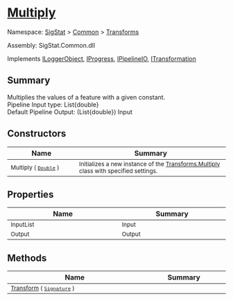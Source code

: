 # [Multiply](./Multiply.md)

Namespace: [SigStat]() > [Common](./../README.md) > [Transforms](./README.md)

Assembly: SigStat.Common.dll

Implements [ILoggerObject](./../ILoggerObject.md), [IProgress](./../Helpers/IProgress.md), [IPipelineIO](./../Pipeline/IPipelineIO.md), [ITransformation](./../ITransformation.md)

## Summary
Multiplies the values of a feature with a given constant.  <br>Pipeline Input type: List{double}<br>Default Pipeline Output: (List{double}) Input

## Constructors

| Name | Summary | 
| --- | --- | 
| <sub>Multiply ( [`Double`](https://docs.microsoft.com/en-us/dotnet/api/System.Double) )</sub><img width=200 unselectable="on"/>  | <sub>Initializes a new instance of the [Transforms.Multiply](https://github.com/hargitomi97/sigstat/blob/master/docs/md/SigStat/Common/Transforms/Multiply.md) class with specified settings.</sub><img width=200 unselectable="on"/>  | <br>


## Properties

| Name | Summary | 
| --- | --- | 
| <sub>InputList</sub><img width=200 unselectable="on"/>  | <sub>Input</sub><img width=200 unselectable="on"/>  | <br>
| <sub>Output</sub><img width=200 unselectable="on"/>  | <sub>Output</sub><img width=200 unselectable="on"/>  | <br>


## Methods

| Name | Summary | 
| --- | --- | 
| <sub>[Transform](./Methods/Multiply-100663629.md) ( [`Signature`](./../Signature.md) )</sub><img width=200 unselectable="on"/>  | <sub></sub><img width=200 unselectable="on"/>  | <br>


